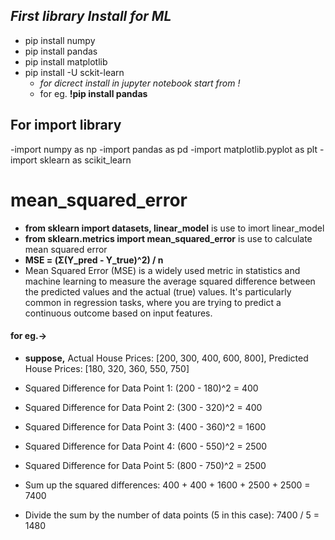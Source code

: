 ## *First library Install for ML*
- pip install numpy
- pip install pandas
- pip install matplotlib
- pip install -U sckit-learn
  - _for dicrect install in jupyter notebook start from !_
  - for eg. **!pip install pandas**
## For import library
-import numpy as np
-import pandas as pd
-import matplotlib.pyplot as plt
-import sklearn as scikit_learn

# mean_squared_error
- **from sklearn import datasets, linear_model**  is use to imort linear_model
-  **from sklearn.metrics import mean_squared_error** is use to calculate mean squared error
  - **MSE = (Σ(Y_pred - Y_true)^2) / n**
  - Mean Squared Error (MSE) is a widely used metric in statistics and machine learning to measure the average squared difference between the predicted values and the actual (true) values. It's particularly common in regression tasks, where you are trying to predict a continuous outcome based on input features.

#### **for eg.->**
-  **suppose,** Actual House Prices: [200, 300, 400, 600, 800], Predicted House Prices: [180, 320, 360, 550, 750]
  - Squared Difference for Data Point 1: (200 - 180)^2 = 400
  - Squared Difference for Data Point 2: (300 - 320)^2 = 400
  - Squared Difference for Data Point 3: (400 - 360)^2 = 1600
  - Squared Difference for Data Point 4: (600 - 550)^2 = 2500
  - Squared Difference for Data Point 5: (800 - 750)^2 = 2500
  - Sum up the squared differences: 400 + 400 + 1600 + 2500 + 2500 = 7400

  - Divide the sum by the number of data points (5 in this case): 7400 / 5 = 1480
